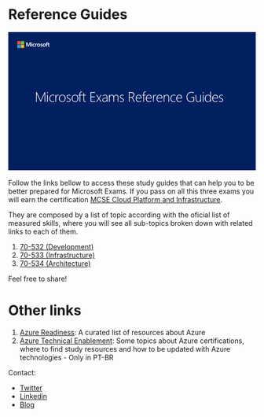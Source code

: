 # Reference Guides

![](msreferenceguides.png)

Follow the links bellow to access these study guides that can help you to be better prepared for Microsoft Exams. If you pass on all this three exams you will earn the certification [MCSE Cloud Platform and Infrastructure](https://www.microsoft.com/en-us/learning/mcse-cloud-platform-infrastructure.aspx).

They are composed by a list of topic according with the oficial list of measured skills, where you will see all sub-topics broken down with related links to each of them.

1. [70-532 (Development)](70-532.md)
1. [70-533 (Infrastructure)](70-533.md)
1. [70-534 (Architecture)](70-534.md)

Feel free to share!

# Other links

1. [Azure Readiness](https://github.com/rmmartins/AzureReadiness): A curated list of resources about Azure
1. [Azure Technical Enablement](http://aka.ms/capacitacaoazure): Some topics about Azure certifications, where to find study resources and how to be updated with Azure technologies - Only in PT-BR

Contact: 

* [Twitter](http://twitter.com/ricardommartins)
* [Linkedin](http://br.linkedin.com/in/rmmartins)
* [Blog](http://www.ricardomartins.com.br)
